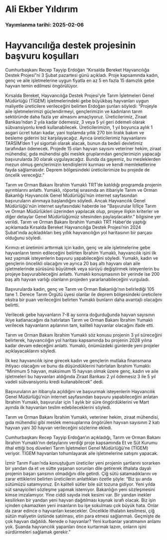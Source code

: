 # Ali Ekber Yıldırım

### Yayımlanma tarihi: 2025-02-06

# Hayvancılığa destek projesinin başvuru koşulları

Cumhurbaşkanı Recep Tayyip Erdoğan “Kırsalda Bereket Hayvancılığa Destek Projesi”ni 3 Şubat pazartesi günü açıkladı. Proje kapsamında kadın, genç ve aile işletmelerine uygun fiyatla en az 5 en fazla 15 damızlık gebe hayvan temin edilmesi öngörülüyor.

Kırsalda Bereket, Hayvancılığa Destek Projesi’yle Tarım İşletmeleri Genel Müdürlüğü (TİGEM) işletmelerindeki gebe büyükbaş hayvanları uygun maliyetle üreticilere verileceğini belirten Erdoğan şunları söyledi: “Projeyle aile işletmelerimizi güçlendirmeyi, gençlerimizin ve kadınların tarım sektöründe daha fazla yer almasını amaçlıyoruz. Üreticilerimiz, Ziraat Bankası’ndan 2 yıla kadar ödemesiz, 3 veya 5 yıl geri ödemeli olarak sübvansiyonlu kredi kullanabilecek. Üreticilerimizin, 1 yıl boyunca aylık 1 asgari ücret tutarı kadar, yani toplamda yıllık 270 bin liralık bakım ve besleme giderini biz karşılayacağız. Ayrıca üreticilerimiz hayvanlarını TARSİM’den 1 yıl sigortalı olarak alacak, bunun da bedeli devletimiz tarafından ödenecek. Projede 15 olan hayvan sayısını veteriner hekim, ziraat mühendisi, gıda mühendisi gibi meslek gruplarından gençlerimizin yapacağı başvurularda 30 olarak uygulayacağız. Bunda da gayemiz, bu mesleklerden mezun olmuş gençlerimizin kendiişlerini kurması ve kendi memleketlerine fayda sağlamasıdır. Deprem bölgesindeki üreticilerimize bu projede de öncelik vereceğiz.”

Tarım ve Orman Bakanı İbrahim Yumaklı TRT’de katıldığı programda projenin ayrıntılarını anlattı. Yumaklı, röportaj sırasında an itibariyle Tarım ve Orman Bakanlığı Hayvancılık Genel Müdürlüğü’nün internet sayfasından başvuruların alınmaya başlandığını söyledi. Ancak Hayvancılık Genel Müdürlüğü'nün internet sayfasındaki haberde ise "Başvurular İl/İlçe Tarım ve Orman Müdürlükleri üzerinden yapılacak olup, projeye ilişkin kriterler ve diğer detaylar Genel Müdürlüğümüz sitesinden paylaşılacaktır." bilgisine yer verildi. Tarım ve Orman Bakanı İbrahim Yumaklı TRT Haber‘de yaptığı açıklamada Kırsalda Bereket Hayvancılığa Destek Projesi’nin 2024 Şubat’ında açıkladıkları beş yıllık hayvancılığın yol haritasının bir parçası olduğunu söyledi.

Kırmızı et üretimini arttırmak için kadın, genç ve aile işletmelerine gebe hayvanların temin edileceğini belirten İbrahim Yumaklı, hayvancılık işini ilk kez yapmak isteyenlerin başvuru yapabileceğini söyledi. Yumaklı, kadın ve gençlerin öncelikli olacağını ve ayrıca 20 baş altı hayvanı olan aile işletmelerinde sürüsünü büyütmek veya sürüyü değiştirmek isteyenlerin bu projeye başvurabileceğini anlattı. Yumaklı konuşmasının bir yerinde ise 200 baş altı hayvan varlığı olanların projeden yararlanabileceğini vurguladı.

Başvurularda kadın, genç ve Tarım ve Orman Bakanlığı’nın belirlediği 105 tane 1. Derece Tarım Örgütü üyesi olanlar ile deprem bölgesindeki üreticilere ekstra bir puan verileceğini belirten Yumaklı bunların daha avantajlı olacağını belirtti.

Verilecek gebe hayvanların 7-8 ay sonra doğurduğunda hayvan sayısının ikiye katlanacağını da hatırlatan Tarım ve Orman Bakanı İbrahim Yumaklı verilecek hayvanların aşılarının tam, kaliteli hayvanlar olacağını ifade etti.

Tarım ve Orman Bakanı İbrahim Yumaklı söz konusu projenin 3 yıl süreceğini belirterek, hayvancılığın yol haritası kapsamında bu projenin 2028 yılına kadar devam edeceğini anlattı. Yumaklı, önümüzdeki günlerde yeni projeler açıklayacaklarını söyledi.

İlk kez hayvancılık işine girecek kadın ve gençlerin mutlaka finansmana ihtiyacı olacağını ve bunu da düşündüklerini hatırlatan İbrahim Yumaklı: “Minimum 5 hayvan, maksimum 15 hayvan olmak üzere genç, kadın ve aile işletmeleri bu hayvanları aldığında Ziraat Bankası 2 yıl ödemesiz 3 ile 5 yıl vadeli sübvansiyonlu kredi kullanabilecek” dedi.

Başvuruların an itibarıyla açıldığını ve başvurmak isteyenlerin Hayvancılık Genel Müdürlüğü’nün internet sayfasından başvuru yapabileceğini anlatan İbrahim Yumaklı, başvurular için 1 aylık bir süre öngördüklerini ve Mart ayında ilk hayvanları teslim edebileceklerini söyledi.

Tarım ve Orman Bakanı İbrahim Yumaklı, veteriner hekim, ziraat mühendisi, gıda mühendisi gibi meslek mensuplarına öngörülen hayvan sayısının 2 katı hayvan yani 30 hayvan verileceğini sözlerine ekledi.

Cumhurbaşkanı Recep Tayyip Erdoğan’ın açıkladığı, Tarım ve Orman Bakanı İbrahim Yumaklı’nın detaylarını verdiği proje kapsamında Et ve Süt Kurumu ithal ettiği boş düveleri Tarım İşletmeleri Genel Müdürlüğü’ne (TİGEM) veriyor. TİGEM hayvanları tohumlayarak aile işletmelerine satışını yapacak.

İzmir Tarım Fuarı’nda konuştuğum üreticiler yeni projenin şartlarını sorarken bir yandan da et ve sütte yaşanan sorunları dile getirerek ithalata dayalı projenin başarı şansının olmadığını dile getirdi. Çiğ sütü satamadıklarını ve zarar ettiklerini belirten üreticilerin anlattıkları özetle şöyle: “Biz şu anda sütümüzü satamıyoruz. En kaliteli sütler bile süt tozuna gidiyor. Yeni yılda süt sanayicileri sözleşme yapmak istemiyor. Bakanlığın yeni sözleşmesini kimse imzalamıyor. Yine ciddi sayıda inek kesimi var. Bir yandan inekler kesilirken bir yandan yeni hayvan dağıtılması kaynak israfı olacak. Biz işin içinden çıkamazken yeni insanların bu işe sokulması çok büyük hata. Onlar da zarar edince o hayvanları kesecekler. Öncelikle ithalatın kesilmesi, çiğ sütün maliyetin üstünde satılması, etin para etmesi sağlanmalı. Geçmişte de çok hayvan dağıtıldı. Nerede o hayvanlar? Yeni kurbanlar yaratmanın anlamı yok. Şuanda hayvancılık yapanları önce kurtarmak lazım, onların işini sürdürmeleri sağlamak gerekir.”

